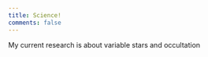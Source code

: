 ```yaml
---
title: Science!
comments: false
---
```


My current research is about variable stars and occultation
